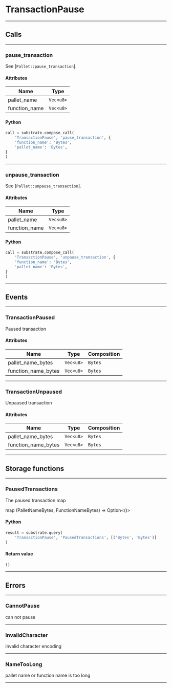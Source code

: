 
# TransactionPause

---------
## Calls

---------
### pause_transaction
See [`Pallet::pause_transaction`].
#### Attributes
| Name | Type |
| -------- | -------- | 
| pallet_name | `Vec<u8>` | 
| function_name | `Vec<u8>` | 

#### Python
```python
call = substrate.compose_call(
    'TransactionPause', 'pause_transaction', {
    'function_name': 'Bytes',
    'pallet_name': 'Bytes',
}
)
```

---------
### unpause_transaction
See [`Pallet::unpause_transaction`].
#### Attributes
| Name | Type |
| -------- | -------- | 
| pallet_name | `Vec<u8>` | 
| function_name | `Vec<u8>` | 

#### Python
```python
call = substrate.compose_call(
    'TransactionPause', 'unpause_transaction', {
    'function_name': 'Bytes',
    'pallet_name': 'Bytes',
}
)
```

---------
## Events

---------
### TransactionPaused
Paused transaction
#### Attributes
| Name | Type | Composition
| -------- | -------- | -------- |
| pallet_name_bytes | `Vec<u8>` | ```Bytes```
| function_name_bytes | `Vec<u8>` | ```Bytes```

---------
### TransactionUnpaused
Unpaused transaction
#### Attributes
| Name | Type | Composition
| -------- | -------- | -------- |
| pallet_name_bytes | `Vec<u8>` | ```Bytes```
| function_name_bytes | `Vec<u8>` | ```Bytes```

---------
## Storage functions

---------
### PausedTransactions
 The paused transaction map

 map (PalletNameBytes, FunctionNameBytes) =&gt; Option&lt;()&gt;

#### Python
```python
result = substrate.query(
    'TransactionPause', 'PausedTransactions', [('Bytes', 'Bytes')]
)
```

#### Return value
```python
()
```
---------
## Errors

---------
### CannotPause
can not pause

---------
### InvalidCharacter
invalid character encoding

---------
### NameTooLong
pallet name or function name is too long

---------